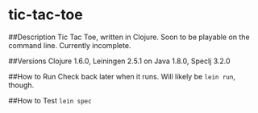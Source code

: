 # tic-tac-toe

##Description
Tic Tac Toe, written in Clojure. Soon to be playable on the command line. Currently incomplete.

##Versions
Clojure 1.6.0, Leiningen 2.5.1 on Java 1.8.0, Speclj 3.2.0

##How to Run
Check back later when it runs. Will likely be `lein run`, though.

##How to Test
`lein spec`
